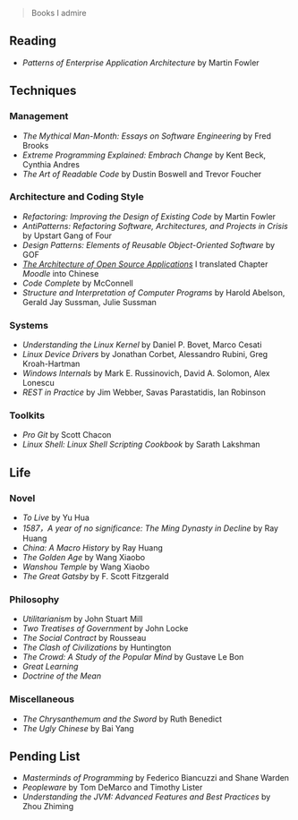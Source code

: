 > Books I admire

Reading
-------
* *Patterns of Enterprise Application Architecture* by Martin Fowler 

Techniques
----------

### Management
* *The Mythical Man-Month: Essays on Software Engineering* by Fred Brooks  
* *Extreme Programming Explained: Embrach Change* by Kent Beck, Cynthia Andres  
* *The Art of Readable Code* by Dustin Boswell and Trevor Foucher 

### Architecture and Coding Style
* *Refactoring: Improving the Design of Existing Code* by Martin Fowler  
* *AntiPatterns: Refactoring Software, Architectures, and Projects in Crisis* by Upstart Gang of Four  
* *Design Patterns: Elements of Reusable Object-Oriented Software* by GOF  
* [*The Architecture of Open Source Applications*](http://www.aosabook.org/) I translated Chapter *Moodle* into Chinese  
* *Code Complete* by McConnell  
* *Structure and Interpretation of Computer Programs* by Harold Abelson, Gerald Jay Sussman, Julie Sussman  

### Systems
* *Understanding the Linux Kernel* by Daniel P. Bovet, Marco Cesati  
* *Linux Device Drivers* by Jonathan Corbet, Alessandro Rubini, Greg Kroah-Hartman  
* *Windows Internals* by Mark E. Russinovich, David A. Solomon, Alex Lonescu  
* *REST in Practice* by Jim Webber, Savas Parastatidis, Ian Robinson

### Toolkits
* *Pro Git* by Scott Chacon  
* *Linux Shell: Linux Shell Scripting Cookbook* by Sarath Lakshman  

Life
----

### Novel
* *To Live* by Yu Hua  
* *1587，A year of no significance: The Ming Dynasty in Decline* by Ray Huang  
* *China: A Macro History* by Ray Huang
* *The Golden Age* by Wang Xiaobo  
* *Wanshou Temple* by Wang Xiaobo  
* *The Great Gatsby* by F. Scott Fitzgerald  

### Philosophy
* *Utilitarianism* by John Stuart Mill  
* *Two Treatises of Government* by John Locke  
* *The Social Contract* by Rousseau  
* *The Clash of Civilizations* by Huntington  
* *The Crowd: A Study of the Popular Mind* by Gustave Le Bon  
* *Great Learning*  
* *Doctrine of the Mean*  

### Miscellaneous
* *The Chrysanthemum and the Sword* by Ruth Benedict  
* *The Ugly Chinese* by Bai Yang  


Pending List
------------
* *Masterminds of Programming* by Federico Biancuzzi and Shane Warden  
* *Peopleware* by Tom DeMarco and Timothy Lister  
* *Understanding the JVM: Advanced Features and Best Practices* by Zhou Zhiming  
